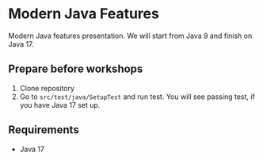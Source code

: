 # Modern Java Features
Modern Java features presentation. We will start from Java 9 and finish on Java 17. 

## Prepare before workshops
1. Clone repository
2. Go to `src/test/java/SetupTest` and run test.
You will see passing test, if you have Java 17 set up. 

## Requirements
* Java 17
